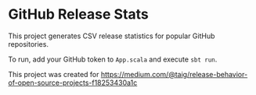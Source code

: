 # GitHub Release Stats

This project generates CSV release statistics for popular GitHub repositories.

To run, add your GitHub token to `App.scala` and execute `sbt run`.

This project was created for https://medium.com/@taig/release-behavior-of-open-source-projects-f18253430a1c 
